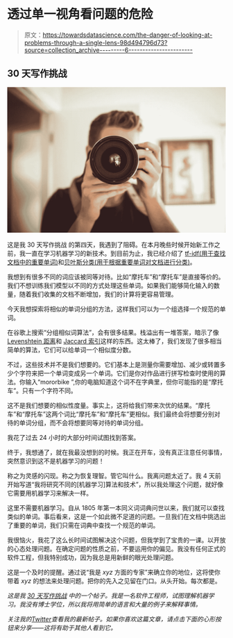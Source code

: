 # 透过单一视角看问题的危险

> 原文：<https://towardsdatascience.com/the-danger-of-looking-at-problems-through-a-single-lens-98d494796d73?source=collection_archive---------6----------------------->

## 30 天写作挑战

![](img/1e2ae7c9a994e5551910cea1caafa93f.png)

这是我 30 天写作挑战 的第四天，我遇到了阻碍。在本月晚些时候开始新工作之前，我一直在学习机器学习的新技术。到目前为止，我已经介绍了 [tf-idf(用于查找文档中的重要单词)](https://medium.com/@heldtogether/man-makes-fire-how-to-find-important-words-in-text-a331e38fc191)和[贝叶斯分类(用于根据重要单词对文档进行分类)](https://medium.com/towards-data-science/tagging-documents-based-on-important-words-92bee9baa310)。

我想到有很多不同的词应该被同等对待。比如“摩托车”和“摩托车”是直接等价的。我们不想训练我们模型以不同的方式处理这些单词。如果我们能够简化输入的数量，随着我们收集的文档不断增加，我们的计算将更容易管理。

今天我想探索将相似的单词分组的方法，这样我们可以为一个组选择一个规范的单词。

在谷歌上搜索“分组相似词算法”，会有很多结果。栈溢出有一堆答案，暗示了像 [Levenshtein 距离](https://en.wikipedia.org/wiki/Levenshtein_distance)和 [Jaccard 索引](https://en.wikipedia.org/wiki/Jaccard_index)这样的东西。这太棒了，我们发现了很多相当简单的算法，它们可以给单词一个相似度分数。

不过，这些技术并不是我们想要的。它们基本上是测量你需要增加、减少或转置多少个字符来把一个单词变成另一个单词。它们是你对作品进行拼写检查时使用的算法。你输入“mororbike ”,你的电脑知道这个词不在字典里，但你可能指的是“摩托车”。只有一个字符不同。

这不是我们想要的相似性度量。事实上，这将给我们带来次优的结果。“摩托车”和“摩托车”这两个词比“摩托车”和“摩托车”更相似。我们最终会将想要分别对待的单词分组，而不会将想要同等对待的单词分组。

我花了过去 24 小时的大部分时间试图找到答案。

终于，我想通了，就在我最没想到的时候。我正在开车，没有真正注意任何事情，突然意识到这不是机器学习的问题！

称之为灵感的闪现。称之为恢复理智。管它叫什么。我离问题太近了。我 4 天前开始写道“我将研究不同的[机器学习]算法和技术”，所以我处理这个问题，就好像它需要用机器学习来解决一样。

这里不需要机器学习。自从 1805 年第一本同义词词典问世以来，我们就可以查找类似的单词。事后看来，这是一个如此微不足道的问题。一旦我们在文档中挑选出了重要的单词，我们只需在词典中查找一个规范的单词。

我很恼火，我花了这么长时间试图解决这个问题，但我学到了宝贵的一课。以开放的心态处理问题。在确定问题的性质之前，不要运用你的偏见。我没有任何正式的软件工程，但我特别成功，因为我总是用新鲜的眼光处理问题。

这是一个及时的提醒。通过说“我是 *xyz* 方面的专家”来确立你的地位，这将使你带着 *xyz* 的想法来处理问题。把你的先入之见留在门口。从头开始。每次都是。

*这是我* [*30 天写作挑战*](https://medium.com/@heldtogether/adventures-in-machine-learning-7eae4d9f951e) *中的一个帖子。我是一名软件工程师，试图理解机器学习。我没有博士学位，所以我将用简单的语言和大量的例子来解释事情。*

*关注我的*[*Twitter*](https://twitter.com/heldtogether)*查看我的最新帖子。如果你喜欢这篇文章，请点击下面的心形按钮来分享——这将有助于其他人看到它。*
